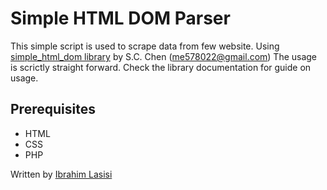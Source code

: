 # Simple HTML DOM Parser
This simple script is used to scrape data from few website.
Using [simple_html_dom library](http://simplehtmldom.sourceforge.net/) by S.C. Chen (me578022@gmail.com)
The usage is scrictly straight forward. Check the library documentation for guide on usage.
## Prerequisites
* HTML
* CSS
* PHP

Written by [Ibrahim Lasisi](https://github.com/ilasisi/)
